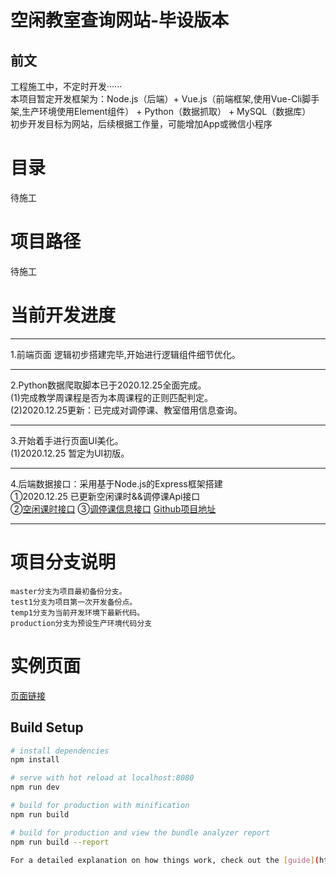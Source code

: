 空闲教室查询网站-毕设版本
====
前文
----
工程施工中，不定时开发······<br>
本项目暂定开发框架为：Node.js（后端）+ Vue.js（前端框架,使用Vue-Cli脚手架,生产环境使用Element组件） + Python（数据抓取） + MySQL（数据库）<br>
初步开发目标为网站，后续根据工作量，可能增加App或微信小程序<br>

# 目录<br>
待施工<br>

# 项目路径<br>
待施工<br>

# 当前开发进度<br>
***
1.前端页面 逻辑初步搭建完毕,开始进行逻辑组件细节优化。<br>
***
2.Python数据爬取脚本已于2020.12.25全面完成。<br>
    (1)完成教学周课程是否为本周课程的正则匹配判定。<br>
    (2)2020.12.25更新：已完成对调停课、教室借用信息查询。<br>
***
3.开始着手进行页面UI美化。<br>
    (1)2020.12.25 暂定为UI初版。
***
4.后端数据接口：采用基于Node.js的Express框架搭建<br>
①2020.12.25 已更新空闲课时&&调停课Api接口<br>
②[空闲课时接口](http://api.ppsuc.production.cicidoll.top:3001/v1/classRoomData)
③[调停课信息接口](http://api.ppsuc.production.cicidoll.top:3001/v1/mobilizeBorrow)
[Github项目地址](https://github.com/cicidoll/ppsucClassRoomService)
***


# 项目分支说明<br>
    master分支为项目最初备份分支。
    test1分支为项目第一次开发备份点。
    temp1分支为当前开发环境下最新代码。
    production分支为预设生产环境代码分支

# 实例页面<br>
[页面链接](http://ppsuc.demo.cicidoll.top/)

## Build Setup

``` bash
# install dependencies
npm install

# serve with hot reload at localhost:8080
npm run dev

# build for production with minification
npm run build

# build for production and view the bundle analyzer report
npm run build --report

For a detailed explanation on how things work, check out the [guide](http://vuejs-templates.github.io/webpack/) and [docs for vue-loader](http://vuejs.github.io/vue-loader).
